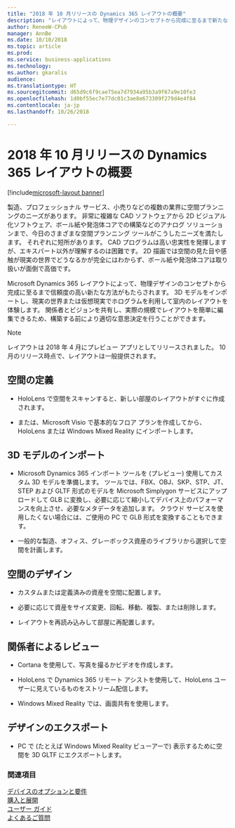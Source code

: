 ```yaml
---
title: "2018 年 10 月リリースの Dynamics 365 レイアウトの概要"
description: "レイアウトによって、物理デザインのコンセプトから完成に至るまで新たな方法がもたらされます。"
author: ReneeW-CPub
manager: AnnBe
ms.date: 10/10/2018
ms.topic: article
ms.prod: 
ms.service: business-applications
ms.technology: 
ms.author: gkaralis
audience: 
ms.translationtype: HT
ms.sourcegitcommit: d65d9c6f9cae75ea7d7934a95b3a9f67a9e10fe3
ms.openlocfilehash: 1d0bf55ec7e77dc01c3ae8e673309f279d4e4f84
ms.contentlocale: ja-jp
ms.lasthandoff: 10/26/2018

---
```


# <a name="overview-of-dynamics-365-layout-october-18-release"></a>2018 年 10 月リリースの Dynamics 365 レイアウトの概要

[!include[microsoft-layout banner](../includes/microsoft-layout.md)]

製造、プロフェッショナル サービス、小売りなどの複数の業界に空間プランニングのニーズがあります。 非常に複雑な CAD ソフトウェアから 2D ビジュアル化ソフトウェア、ボール紙や発泡体コアでの構築などのアナログ ソリューションまで、今日のさまざまな空間プランニング ツールがこうしたニーズを満たします。 それぞれに短所があります。 CAD プログラムは高い忠実性を発揮しますが、エキスパート以外が理解するのは困難です。 2D 描画では空間の見た目や感触が現実の世界でどうなるかが完全にはわからず、ボール紙や発泡体コアは取り扱いが面倒で高価です。

Microsoft Dynamics 365 レイアウトによって、物理デザインのコンセプトから完成に至るまで信頼度の高い新たな方法がもたらされます。 3D モデルをインポートし、現実の世界または仮想現実でホログラムを利用して室内のレイアウトを体験します。 関係者とビジョンを共有し、実際の規模でレイアウトを簡単に編集できるため、構築する前により適切な意思決定を行うことができます。

> [!NOTE]
> レイアウトは 2018 年 4 月にプレビュー アプリとしてリリースされました。 10 月のリリース時点で、レイアウトは一般提供されます。

## <a name="define-your-space"></a>空間の定義

-   HoloLens で空間をスキャンすると、新しい部屋のレイアウトがすぐに作成されます。

-   または、Microsoft Visio で基本的なフロア プランを作成してから、HoloLens または Windows Mixed Reality にインポートします。

## <a name="import-3d-models"></a>3D モデルのインポート

-   Microsoft Dynamics 365 インポート ツールを (プレビュー) 使用してカスタム 3D モデルを準備します。 ツールでは、FBX、OBJ、SKP、STP、JT、STEP および GLTF 形式のモデルを Microsoft Simplygon サービスにアップロードして GLB に変換し、必要に応じて縮小してデバイス上のパフォーマンスを向上させ、必要なメタデータを追加します。 クラウド サービスを使用したくない場合には、ご使用の PC で GLB 形式を変換することもできます。

-   一般的な製造、オフィス、グレーボックス資産のライブラリから選択して空間を計画します。

## <a name="design-your-space"></a>空間のデザイン

-   カスタムまたは定義済みの資産を空間に配置します。

-   必要に応じて資産をサイズ変更、回転、移動、複製、または削除します。

-   レイアウトを再読み込みして部屋に再配置します。

## <a name="review-with-stakeholders"></a>関係者によるレビュー

-   Cortana を使用して、写真を撮るかビデオを作成します。

-   HoloLens で Dynamics 365 リモート アシストを使用して、HoloLens ユーザーに見えているものをストリーム配信します。

-   Windows Mixed Reality では、画面共有を使用します。

## <a name="export-your-design"></a>デザインのエクスポート

-   PC で (たとえば Windows Mixed Reality ビューアーで) 表示するために空間を 3D GLTF にエクスポートします。


### <a name="see-also"></a>関連項目
[デバイスのオプションと要件](https://docs.microsoft.com/dynamics365/mixed-reality/layout/requirements) <br>
[購入と展開](https://docs.microsoft.com/dynamics365/mixed-reality/licensing/buy-and-deploy) <br>
[ユーザー ガイド](https://docs.microsoft.com/dynamics365/mixed-reality/layout/user-guide) <br>
[よくあるご質問](https://docs.microsoft.com/dynamics365/mixed-reality/layout/faq)

